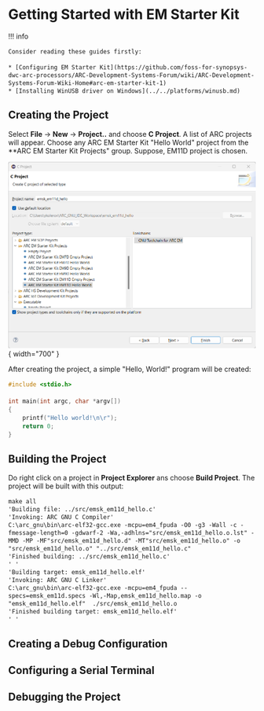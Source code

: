 # Getting Started with EM Starter Kit

!!! info

    Consider reading these guides firstly:

    * [Configuring EM Starter Kit](https://github.com/foss-for-synopsys-dwc-arc-processors/ARC-Development-Systems-Forum/wiki/ARC-Development-Systems-Forum-Wiki-Home#arc-em-starter-kit-1)
    * [Installing WinUSB driver on Windows](../../platforms/winusb.md)

## Creating the Project

Select **File** → **New** → **Project..** and choose **C Project**.
A list of ARC projects will appear. Choose any ARC EM Starter Kit
"Hello World" project from the **ARC EM Starter Kit Projects" group.
Suppose, EM11D project is chosen.

![ARC EM Starter Kit Projects](./images/emsk-projects.png){ width="700" }

After creating the project, a simple "Hello, World!" program will be created:

```c
#include <stdio.h>

int main(int argc, char *argv[])
{
    printf("Hello world!\n\r");
    return 0;
}
```

## Building the Project

Do right click on a project in **Project Explorer** ans choose **Build Project**.
The project will be built with this output:

```text
make all 
'Building file: ../src/emsk_em11d_hello.c'
'Invoking: ARC GNU C Compiler'
C:\arc_gnu\bin\arc-elf32-gcc.exe -mcpu=em4_fpuda -O0 -g3 -Wall -c -fmessage-length=0 -gdwarf-2 -Wa,-adhlns="src/emsk_em11d_hello.o.lst" -MMD -MP -MF"src/emsk_em11d_hello.d" -MT"src/emsk_em11d_hello.o" -o "src/emsk_em11d_hello.o" "../src/emsk_em11d_hello.c"
'Finished building: ../src/emsk_em11d_hello.c'
' '
'Building target: emsk_em11d_hello.elf'
'Invoking: ARC GNU C Linker'
C:\arc_gnu\bin\arc-elf32-gcc.exe -mcpu=em4_fpuda --specs=emsk_em11d.specs -Wl,-Map,emsk_em11d_hello.map -o "emsk_em11d_hello.elf"  ./src/emsk_em11d_hello.o 
'Finished building target: emsk_em11d_hello.elf'
' '
```

## Creating a Debug Configuration

## Configuring a Serial Terminal

## Debugging the Project

